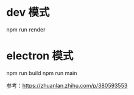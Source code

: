 # dev 模式
npm run render

# electron 模式
npm run build
npm run main
 
参考：https://zhuanlan.zhihu.com/p/380593553